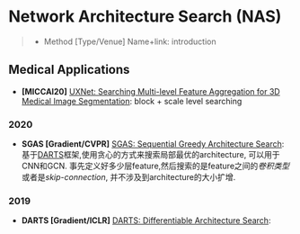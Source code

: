 # Network Architecture Search (NAS)


> - Method [Type/Venue] Name+link: introduction

## Medical Applications
- **[MICCAI20]** [UXNet: Searching Multi-level Feature Aggregation for 3D Medical Image Segmentation](https://arxiv.org/abs/2009.07501): block + scale level searching

### 2020
- **SGAS [Gradient/CVPR]** [SGAS: Sequential Greedy Architecture Search](https://www.deepgcns.org/auto/sgas): 基于[DARTS](#DARTS)框架,使用贪心的方式来搜索局部最优的architecture, 可以用于CNN和GCN. 事先定义好多少层feature,然后搜索的是feature之间的*卷积类型*或者是*skip-connection*, 并不涉及到architecture的大小扩增.

### 2019
- <span id="DARTS"> **DARTS [Gradient/ICLR]** [DARTS: Differentiable Architecture Search](https://openreview.net/pdf?id=S1eYHoC5FX):